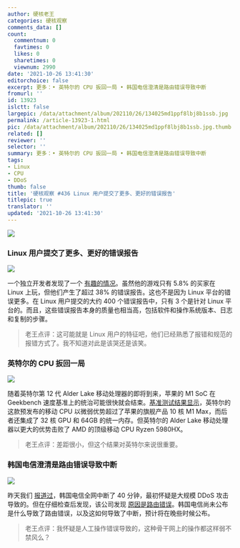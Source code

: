 ```yaml
---
author: 硬核老王
categories: 硬核观察
comments_data: []
count:
  commentnum: 0
  favtimes: 0
  likes: 0
  sharetimes: 0
  viewnum: 2990
date: '2021-10-26 13:41:30'
editorchoice: false
excerpt: 更多：• 英特尔的 CPU 扳回一局 • 韩国电信澄清是路由错误导致中断
fromurl: ''
id: 13923
islctt: false
largepic: /data/attachment/album/202110/26/134025md1ppf8lbj8b1ssb.jpg
permalink: /article-13923-1.html
pic: /data/attachment/album/202110/26/134025md1ppf8lbj8b1ssb.jpg.thumb.jpg
related: []
reviewer: ''
selector: ''
summary: 更多：• 英特尔的 CPU 扳回一局 • 韩国电信澄清是路由错误导致中断
tags:
- Linux
- CPU
- DDoS
thumb: false
title: '硬核观察 #436 Linux 用户提交了更多、更好的错误报告'
titlepic: true
translator: ''
updated: '2021-10-26 13:41:30'
---
```


![](/data/attachment/album/202110/26/134025md1ppf8lbj8b1ssb.jpg)


### Linux 用户提交了更多、更好的错误报告


![](/data/attachment/album/202110/26/134041o41xhskek1ktjmtg.jpg)


一个独立开发者发现了一个 [有趣的情况](https://www.pcgamer.com/indie-dev-finds-that-linux-users-generate-more-better-bug-reports/)。虽然他的游戏只有 5.8% 的买家在 Linux 上玩，但他们产生了超过 38% 的错误报告。这也不是因为 Linux 平台的错误更多。在 Linux 用户提交的大约 400 个错误报告中，只有 3 个是针对 Linux 平台的。而且，这些错误报告本身的质量也相当高，包括软件和操作系统版本、日志和复制的步骤。



> 
> 老王点评：这可能就是 Linux 用户的特征吧，他们已经熟悉了报错和规范的报错方式了。我不知道对此是该哭还是该笑。
> 
> 
> 


### 英特尔的 CPU 扳回一局


![](/data/attachment/album/202110/26/134053ro5u4ao4uxqav4nc.jpg)


随着英特尔第 12 代 Alder Lake 移动处理器的即将到来，苹果的 M1 SoC 在 Geekbench 速度基准上的统治可能很快就会结束。[基准测试结果显示](https://wccftech.com/intel-alder-lake-mobility-cpu-benchmarks-leaked-faster-than-the-apple-m1-max-smokes-amd-5980hx-11980hk/?utm_source=dlvr.it&utm_medium=twitter)，英特尔的这款预发布的移动 CPU 以微弱优势超过了苹果的旗舰产品 10 核 M1 Max，而后者还集成了 32 核 GPU 和 64GB 的统一内存。但英特尔的 Alder Lake 移动处理器以更大的优势击败了 AMD 的顶级移动 CPU Ryzen 5980HX。



> 
> 老王点评：差距很小，但这个结果对英特尔来说很重要。
> 
> 
> 


### 韩国电信澄清是路由错误导致中断


![](/data/attachment/album/202110/26/134116zp98y908piou108z.jpg)


昨天我们 [报道过](/article-13920-1.html)，韩国电信全网中断了 40 分钟，最初怀疑是大规模 DDoS 攻击导致的。但在仔细检查后发现，该公司发现 [原因是路由错误](https://www.zdnet.com/article/kt-clarifies-routing-error-caused-outage-instead-of-ddos-attack/)。韩国电信尚未公布是什么导致了路由错误，以及这如何导致了中断，预计将在晚些时候公布。



> 
> 老王点评：我怀疑是人工操作错误导致的，这种骨干网上的操作都这样弱不禁风么？
> 
> 
>
